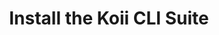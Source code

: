---
title: Install the Koii CLI Suite
description: Application layer nodes are one of the most-needed commodities in Web3.
image: img/thumbnail.png
sidebar_label: Install the Koii CLI Suite
---